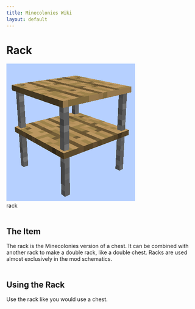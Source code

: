 ```yaml
---
title: Minecolonies Wiki
layout: default
---
```

# Rack

<div class="infobox box text-center">
    <img src="../../assets/images/deco/rack.png" alt="Rack"/><br>
    <recipe>rack</recipe>
</div>
<br>


## The Item

The rack is the Minecolonies version of a chest. It can be combined with another rack to make a double rack, like a double chest. Racks are used almost exclusively in the mod schematics.  
<br>

## Using the Rack

Use the rack like you would use a chest. 
